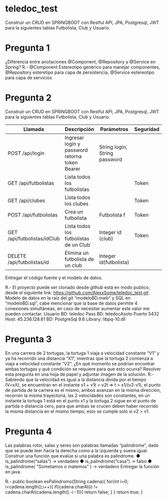 # teledoc_test
Construir un CRUD en SPRINGBOOT con Restful API, JPA, Postgresql, JWT para la siguientes tablas Futbolista, Club y Usuario.


# Pregunta 1
¿Diferencia entre anotaciones @Component, @Repository y @Service en Spring?
R.- @Component Estereotipo genérico para manejar componentes, @Repository esteretipo para capa de persistencia, @Service estereotipo para capa de servicios

# Pregunta 2
Construir un CRUD en SPRINGBOOT con Restful API, JPA, Postgresql, JWT para la siguientes
tablas Futbolista, Club y Usuario.

|Llamada|Descripción|Parámetros|Seguridad |
|-------|-----------|----------|----------|
|POST /api/login|Ingresar login y password retorna token Bearer|String login, String password| |
|GET /api/futbolistas|Lista todos los futbolistas|    |Token |
|GET /api/clubes|Lista todos los clubes|    |Token |
|POST /api/futbolistas|Crea un futbolista|Futbolista f|Token |
|GET /api/futbolistas/idClub|Lista todos los futbolistas de un Club|Integer id (club)|Token |
|DELETE /api/futbolistas/id|Elimina un futbolista de un club|Integer id(futbolista)|   |



Entregar el código fuente y el modelo de datos.

R.- El proyecto  puede ser clonado desde github está en modo publico, desde el siguiente link: https://github.com/AlexxSome/teledoc_test.git
Modelo de datos en la raíz del git “modeloBD.mwb” y SQL en “modeloBD.sql”, cabe mencionar que la base de datos permite 4 conexiones simultáneas, en caso de necesitar aumentar este valor me pueden contactar.
Usuario BD: teledoc
Pass BD: teledocAsoto
Puerto 5432
Host: 45.236.128.61
BD: PostgreSql 9.6
Library: libpq-10.dll



# Pregunta 3
En una carrera de 2 tortugas, la tortuga 1 viaja a velocidad constante “V1” y ya ha recorrido una
distancia “X1”, mientras que la tortuga 2 comienza a viaja a velocidad constante “V2”. ¿En qué
momento se podrían encontrar ambas tortugas y qué condición se requiere para que esto
ocurra? Resolver esta pregunta en una hoja de papel y adjuntar imagen de la solución.
R.- Sabiendo que la velocidad es igual a la distancia divida por el tiempo  (V=x/t), se encuentran en el instante x1 + v1*t = v2*t  => t = x1/(v2-v1), el punto de partida de la carrera es el mismo, ambos avanzan en la misma dirección, recorren la misma trayectoria, las 2 velocidades son constantes, en un instante la tortuga 1 está en el punto x1 y la tortuga 2 sigue en el punto de partida o distancia cero, para que ambas se crucen deben haber recorrido la misma distancia en el mismo tiempo, esto se cumple solo si v2 > v1.


# Pregunta 4
Las palabras rotor, salas y seres son palabras llamadas “palindrome”, dado que se puede leer
hacia la derecha como a la izquierda y suena igual. Construir una función que evalúe si una
palabra es palindrome.
● is_palindrome(“salas”) → verdadero
● is_palindrome(“casa”) → falso
● is_palindrome( "Sometamos o matemos" ) → verdadero
Entregar la función en java.

R.- public boolean esPalindromo(String cadena){
    for(int i=0; i<cadena.length();i++){
        if(cadena.charAt(i) != cadena.charAt(cadena.length() -i -1)){
            return false;
        }
    }
    return true;
}



